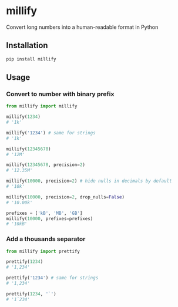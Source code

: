 # millify
Convert long numbers into a human-readable format in Python

## Installation
```bash
pip install millify
```

## Usage

### Convert to number with binary prefix
```python
from millify import millify

millify(1234)
# '1k'

millify('1234') # same for strings
# '1k'

millify(12345678)
# '12M'

millify(12345678, precision=2)
# '12.35M'

millify(10000, precision=2) # hide nulls in decimals by default
# '10k'

millify(10000, precision=2, drop_nulls=False)
# '10.00k'

prefixes = ['kB', 'MB', 'GB']
millify(10000, prefixes=prefixes)
# '10kB'
```


### Add a thousands separator

```python
from millify import prettify

prettify(1234)
# '1,234'

prettify('1234') # same for strings
# '1,234'

prettify(1234, '`')
# '1`234'

```
